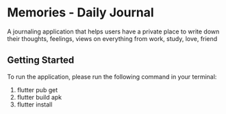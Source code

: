 # Memories - Daily Journal

A journaling application that helps users have a private place to write down their thoughts, feelings, views on everything from work, study, love, friend

## Getting Started

To run the application, please run the following command in your terminal:

1. flutter pub get
2. flutter build apk
3. flutter install
